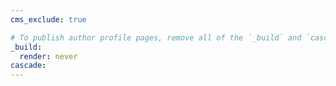 ```yaml
---
cms_exclude: true

# To publish author profile pages, remove all of the `_build` and `cascade` settings below.
_build:
  render: never
cascade:
---
```

